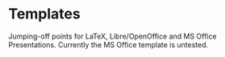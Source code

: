 Templates
=========

Jumping-off points for LaTeX, Libre/OpenOffice and MS Office Presentations. 
Currently the MS Office template is untested.




